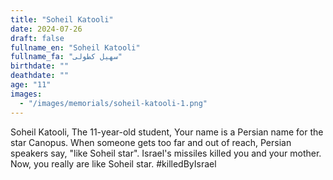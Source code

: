 ```yaml
---
title: "Soheil Katooli"
date: 2024-07-26
draft: false
fullname_en: "Soheil Katooli"
fullname_fa: "سهیل کطولی"
birthdate: ""
deathdate: ""
age: "11"
images:
  - "/images/memorials/soheil-katooli-1.png"
---
```


Soheil Katooli,
The 11-year-old student,
Your name is a Persian name for the star Canopus. When someone gets too far and out of reach, Persian speakers say, "like Soheil star". Israel's missiles killed you and your mother. Now, you really are like Soheil star.
#killedByIsrael